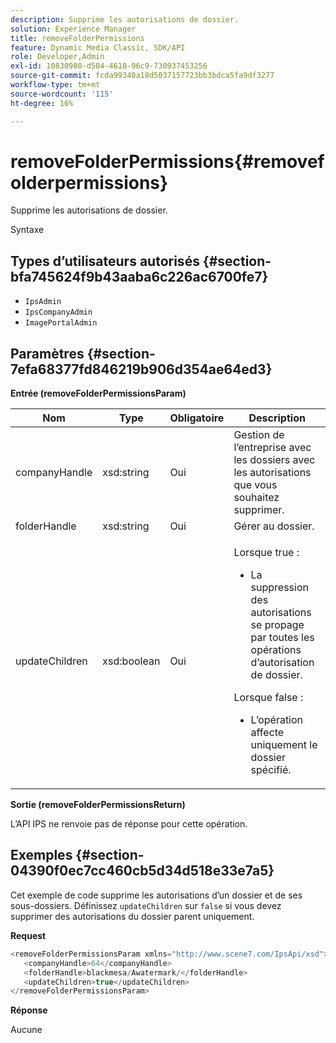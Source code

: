 ```yaml
---
description: Supprime les autorisations de dossier.
solution: Experience Manager
title: removeFolderPermissions
feature: Dynamic Media Classic, SDK/API
role: Developer,Admin
exl-id: 10830980-d504-4610-96c9-730937453256
source-git-commit: fcda99340a18d5037157723bb3bdca5fa9df3277
workflow-type: tm+mt
source-wordcount: '115'
ht-degree: 16%

---
```


# removeFolderPermissions{#removefolderpermissions}

Supprime les autorisations de dossier.

Syntaxe

## Types d’utilisateurs autorisés {#section-bfa745624f9b43aaba6c226ac6700fe7}

* `IpsAdmin`
* `IpsCompanyAdmin`
* `ImagePortalAdmin`

## Paramètres {#section-7efa68377fd846219b906d354ae64ed3}

**Entrée (removeFolderPermissionsParam)**

<table id="table_15223256C63C4F008BDB1DF6F0AFE6A8"> 
 <thead> 
  <tr> 
   <th colname="col1" class="entry"> Nom </th> 
   <th colname="col2" class="entry"> Type </th> 
   <th colname="col3" class="entry"> Obligatoire </th> 
   <th colname="col4" class="entry"> Description </th> 
  </tr> 
 </thead>
 <tbody> 
  <tr> 
   <td colname="col1"> <span class="codeph"> <span class="varname"> companyHandle</span> </span> </td> 
   <td colname="col2"> <span class="codeph"> xsd:string</span> </td> 
   <td colname="col3"> Oui </td> 
   <td colname="col4"> Gestion de l’entreprise avec les dossiers avec les autorisations que vous souhaitez supprimer. </td> 
  </tr> 
  <tr> 
   <td colname="col1"> <span class="codeph"> <span class="varname"> folderHandle</span> </span> </td> 
   <td colname="col2"> <span class="codeph"> xsd:string</span> </td> 
   <td colname="col3"> Oui </td> 
   <td colname="col4"> Gérer au dossier. </td> 
  </tr> 
  <tr> 
   <td colname="col1"> <span class="codeph"> <span class="varname"> updateChildren</span> </span> </td> 
   <td colname="col2"> <span class="codeph"> xsd:boolean</span> </td> 
   <td colname="col3"> Oui </td> 
   <td colname="col4"> <p>Lorsque <span class="codeph"> true</span> : 
     <ul id="ul_1305D060E0F34A61AA3C827E43F296E6"> 
      <li id="li_AB8705F3CEAD4B8A8F1C28291A6F7EC8">La suppression des autorisations se propage par toutes les opérations d’autorisation de dossier. </li> 
     </ul> </p> <p>Lorsque <span class="codeph"> false</span> : 
     <ul id="ul_19AEE80F1FC84B64AD623E050C12A0CD"> 
      <li id="li_B8B78851004C43DB8CB7958E380AF510">L’opération affecte uniquement le dossier spécifié. </li> 
     </ul> </p> </td> 
  </tr> 
 </tbody> 
</table>

**Sortie (removeFolderPermissionsReturn)**

L’API IPS ne renvoie pas de réponse pour cette opération.

## Exemples {#section-04390f0ec7cc460cb5d34d518e33e7a5}

Cet exemple de code supprime les autorisations d’un dossier et de ses sous-dossiers. Définissez `updateChildren` sur `false` si vous devez supprimer des autorisations du dossier parent uniquement.

**Request**

```java
<removeFolderPermissionsParam xmlns="http://www.scene7.com/IpsApi/xsd">
   <companyHandle>64</companyHandle>
   <folderHandle>blackmesa/Awatermark/</folderHandle>
   <updateChildren>true</updateChildren>
</removeFolderPermissionsParam>
```

**Réponse**

Aucune
